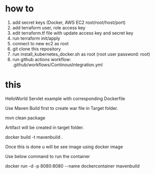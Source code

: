 # how to
1. add secret keys (Docker, AWS EC2 root/root/host/port)
2. add terraform user, role access key
3. edit terraform.tf file with update access key and secret key
4. run terraform init/apply
5. connect to new ec2 as root
6. git clone this repository
7. run install_kubernetes_docker.sh as root (root user password: root)
8. run github actions workflow: .github/workflows/ContinousIntegration.yml


# this 
HelloWorld Servlet example with corresponding Dockerfile

Use Maven Build first to create war file in Target folder.

mvn clean package

Artifact will be created in target folder.

docker build -t mavenbuild .

Once this is done u will be see image using docker image

Use below command to run the container

docker run -d -p 8080:8080 --name dockercontainer mavenbuild
